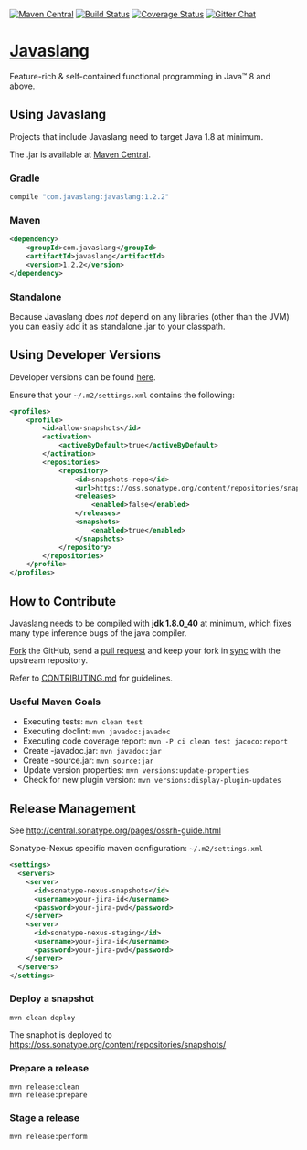 [![Maven Central](https://maven-badges.herokuapp.com/maven-central/com.javaslang/javaslang/badge.svg)](https://maven-badges.herokuapp.com/maven-central/com.javaslang/javaslang)
[![Build Status](https://travis-ci.org/javaslang/javaslang.png)](https://travis-ci.org/javaslang/javaslang)
[![Coverage Status](https://img.shields.io/coveralls/javaslang/javaslang.svg)](https://coveralls.io/r/javaslang/javaslang)
[![Gitter Chat](https://badges.gitter.im/javaslang/javaslang.svg)](https://gitter.im/javaslang/javaslang)

# [Javaslang](http://javaslang.com/)

Feature-rich & self-contained functional programming in Java&trade; 8 and above.

## Using Javaslang

Projects that include Javaslang need to target Java 1.8 at minimum.

The .jar is available at [Maven Central](http://search.maven.org/#search|ga|1|a:"javaslang").

### Gradle

```gradle
compile "com.javaslang:javaslang:1.2.2"
```

### Maven

```xml
<dependency>
    <groupId>com.javaslang</groupId>
    <artifactId>javaslang</artifactId>
    <version>1.2.2</version>
</dependency>
```

### Standalone

Because Javaslang does _not_ depend on any libraries (other than the JVM) you can easily add it as standalone .jar to your classpath.

## Using Developer Versions

Developer versions can be found [here](https://oss.sonatype.org/content/repositories/snapshots/com/javaslang/javaslang).

Ensure that your `~/.m2/settings.xml` contains the following:

```xml
<profiles>
    <profile>
        <id>allow-snapshots</id>
        <activation>
            <activeByDefault>true</activeByDefault>
        </activation>
        <repositories>
            <repository>
                <id>snapshots-repo</id>
                <url>https://oss.sonatype.org/content/repositories/snapshots</url>
                <releases>
                    <enabled>false</enabled>
                </releases>
                <snapshots>
                    <enabled>true</enabled>
                </snapshots>
            </repository>
        </repositories>
    </profile>
</profiles>
```

## How to Contribute

Javaslang needs to be compiled with **jdk 1.8.0_40** at minimum, which fixes many type inference bugs of the java compiler.

[Fork](https://help.github.com/articles/fork-a-repo) the GitHub, send a [pull request](https://help.github.com/articles/using-pull-requests) and keep your fork in [sync](https://help.github.com/articles/syncing-a-fork/) with the upstream repository.

Refer to [CONTRIBUTING.md](https://github.com/javaslang/javaslang/blob/master/CONTRIBUTING.md) for guidelines.

### Useful Maven Goals

* Executing tests: `mvn clean test`
* Executing doclint: `mvn javadoc:javadoc`
* Executing code coverage report: `mvn -P ci clean test jacoco:report`
* Create -javadoc.jar: `mvn javadoc:jar`
* Create -source.jar: `mvn source:jar`
* Update version properties: `mvn versions:update-properties` 
* Check for new plugin version: `mvn versions:display-plugin-updates`

## Release Management

See http://central.sonatype.org/pages/ossrh-guide.html

Sonatype-Nexus specific maven configuration: `~/.m2/settings.xml`

```xml
<settings>
  <servers>
    <server>
      <id>sonatype-nexus-snapshots</id>
      <username>your-jira-id</username>
      <password>your-jira-pwd</password>
    </server>
    <server>
      <id>sonatype-nexus-staging</id>
      <username>your-jira-id</username>
      <password>your-jira-pwd</password>
    </server>
  </servers>
</settings>
```

### Deploy a snapshot

```
mvn clean deploy
```

The snaphot is deployed to https://oss.sonatype.org/content/repositories/snapshots/

### Prepare a release

```
mvn release:clean
mvn release:prepare
```

### Stage a release

```
mvn release:perform
```
